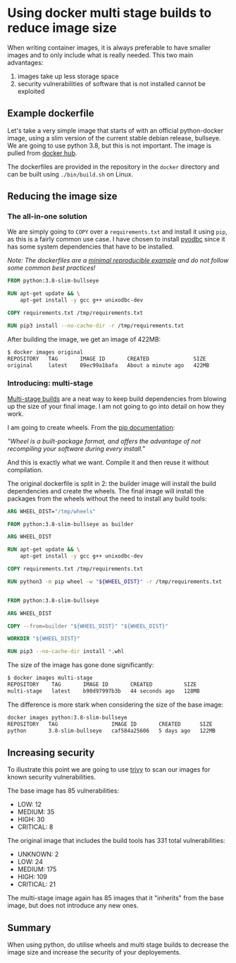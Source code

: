 # Using docker multi stage builds to reduce image size

When writing container images, it is always preferable to have smaller images and to only include 
what is really needed. This two main advantages: 

1. images take up less storage space 
2. security vulnerabilities of software that is not installed cannot be exploited

## Example dockerfile 

Let's take a very simple image that starts of with an official python-docker image, using a slim version
of the current stable debian release, bullseye. We are going to use python 3.8, but this is not important. 
The image is pulled from [docker hub](https://hub.docker.com/_/python).

The dockerfiles are provided in the repository in the `docker` directory and can be built using 
`./bin/build.sh` on Linux.

## Reducing the image size

### The all-in-one solution

We are simply going to `COPY` over a `requirements.txt` and install it using `pip`, as this is a fairly common 
use case. I have chosen to install [pyodbc](https://pypi.org/project/pyodbc/) since it has some system 
dependencies that have to be installed. 

*Note: The dockerfiles are a 
[minimal reproducible example](https://stackoverflow.com/help/minimal-reproducible-example) and do not follow 
some common best practices!*

```dockerfile
FROM python:3.8-slim-bullseye

RUN apt-get update && \
    apt-get install -y gcc g++ unixodbc-dev

COPY requirements.txt /tmp/requirements.txt

RUN pip3 install --no-cache-dir -r /tmp/requirements.txt
```

After building the image, we get an image of 422MB:

```bash
$ docker images original
REPOSITORY   TAG       IMAGE ID       CREATED              SIZE
original     latest    09ec99a1bafa   About a minute ago   422MB
```

### Introducing: multi-stage

[Multi-stage builds](https://docs.docker.com/develop/develop-images/multistage-build/) are a neat way to keep 
build dependencies from blowing up the size of your final image. I am not going to go into detail on how they 
work. 

I am going to create wheels. From the [pip documentation](https://pip.pypa.io/en/stable/cli/pip_wheel/): 

*"Wheel is a built-package format, and offers the advantage of not recompiling your software during every 
install."* 

And this is exactly what we want. Compile it and then reuse it without compilation.

The original dockerfile is split in 2: the builder image will install the build dependencies and create the 
wheels. The final image will install the packages from the wheels without the need to install any build tools: 

```dockerfile
ARG WHEEL_DIST="/tmp/wheels"

FROM python:3.8-slim-bullseye as builder

ARG WHEEL_DIST

RUN apt-get update && \
    apt-get install -y gcc g++ unixodbc-dev

COPY requirements.txt /tmp/requirements.txt

RUN python3 -m pip wheel -w "${WHEEL_DIST}" -r /tmp/requirements.txt


FROM python:3.8-slim-bullseye

ARG WHEEL_DIST

COPY --from=builder "${WHEEL_DIST}" "${WHEEL_DIST}"

WORKDIR "${WHEEL_DIST}"

RUN pip3 --no-cache-dir install *.whl
```

The size of the image has gone done significantly:

```bash
$ docker images multi-stage
REPOSITORY    TAG       IMAGE ID       CREATED          SIZE
multi-stage   latest    b90d97997b3b   44 seconds ago   128MB
```

The difference is more stark when considering the size of the base image:

```bash
docker images python:3.8-slim-bullseye
REPOSITORY   TAG                 IMAGE ID       CREATED      SIZE
python       3.8-slim-bullseye   caf584a25606   5 days ago   122MB
```

## Increasing security

To illustrate this point we are going to use [trivy](https://github.com/aquasecurity/trivy) to scan our 
images for known security vulnerabilities.

The base image has 85 vulnerabilities: 
* LOW: 12
* MEDIUM: 35
* HIGH: 30
* CRITICAL: 8

The original image that includes the build tools has 331 total vulnerabilities:
* UNKNOWN: 2
* LOW: 24
* MEDIUM: 175
* HIGH: 109
* CRITICAL: 21

The multi-stage image again has 85 images that it "inherits" from the base image, but does not introduce any 
new ones.

## Summary

When using python, do utilise wheels and multi stage builds to decrease the image size and increase the 
security of your deployements.
